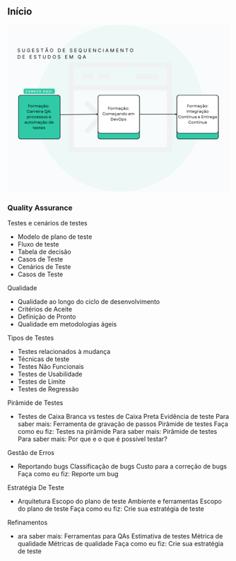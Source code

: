 ## Início
![alt text](image.png)
### Quality Assurance
Testes e cenários de testes
- Modelo de plano de teste
- Fluxo de teste
- Tabela de decisão
- Casos de Teste
- Cenários de Teste
- Casos de Teste

Qualidade
- Qualidade ao longo do ciclo de desenvolvimento
- Critérios de Aceite
- Definição de Pronto
- Qualidade em metodologias ágeis

Tipos de Testes
- Testes relacionados à mudança
- Técnicas de teste
- Testes Não Funcionais
- Testes de Usabilidade
- Testes de Limite
- Testes de Regressão

Pirâmide de Testes
- Testes de Caixa Branca vs testes de Caixa Preta
Evidência de teste
Para saber mais: Ferramenta de gravação de passos
Pirâmide de testes
Faça como eu fiz: Testes na pirâmide
Para saber mais: Pirâmide de testes
Para saber mais: Por que e o que é possível testar?

Gestão de Erros
- Reportando bugs
Classificação de bugs
Custo para a correção de bugs
Faça como eu fiz: Reporte um bug

Estratégia De Teste
- Arquitetura
Escopo do plano de teste
Ambiente e ferramentas
Escopo do plano de teste
Faça como eu fiz: Crie sua estratégia de teste

Refinamentos
- ara saber mais: Ferramentas para QAs
Estimativa de testes
Métrica de qualidade
Métricas de qualidade
Faça como eu fiz: Crie sua estratégia de teste
